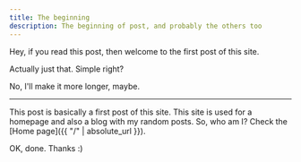```yaml
---
title: The beginning
description: The beginning of post, and probably the others too
---
```

Hey, if you read this post, then welcome to the first post of this site.

Actually just that. Simple right?

No, I'll make it more longer, maybe.

* * *
This post is basically a first post of this site. This site is used for a homepage and also a blog with my random posts. So, who am I? Check the [Home page]({{ "/" | absolute_url }}).

OK, done. Thanks :)
